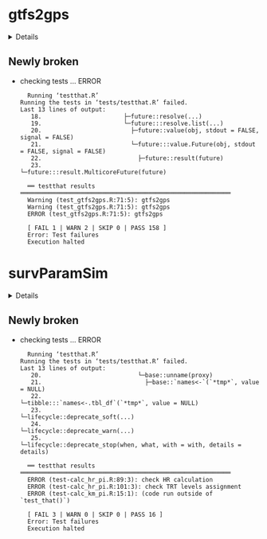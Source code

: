 # gtfs2gps

<details>

* Version: 1.3-2
* Source code: https://github.com/cran/gtfs2gps
* URL: https://github.com/ipeaGIT/gtfs2gps
* BugReports: https://github.com/ipeaGIT/gtfs2gps/issues
* Date/Publication: 2020-11-05 17:30:12 UTC
* Number of recursive dependencies: 78

Run `cloud_details(, "gtfs2gps")` for more info

</details>

## Newly broken

*   checking tests ... ERROR
    ```
      Running ‘testthat.R’
    Running the tests in ‘tests/testthat.R’ failed.
    Last 13 lines of output:
       18.                       ├─future::resolve(...)
       19.                       └─future:::resolve.list(...)
       20.                         ├─future::value(obj, stdout = FALSE, signal = FALSE)
       21.                         └─future:::value.Future(obj, stdout = FALSE, signal = FALSE)
       22.                           ├─future::result(future)
       23.                           └─future:::result.MulticoreFuture(future)
      
      ══ testthat results  ═══════════════════════════════════════════════════════════
      Warning (test_gtfs2gps.R:71:5): gtfs2gps
      Warning (test_gtfs2gps.R:71:5): gtfs2gps
      ERROR (test_gtfs2gps.R:71:5): gtfs2gps
      
      [ FAIL 1 | WARN 2 | SKIP 0 | PASS 158 ]
      Error: Test failures
      Execution halted
    ```

# survParamSim

<details>

* Version: 0.1.2
* Source code: https://github.com/cran/survParamSim
* URL: https://github.com/yoshidk6/survParamSim
* BugReports: https://github.com/yoshidk6/survParamSim/issues
* Date/Publication: 2020-06-18 06:00:03 UTC
* Number of recursive dependencies: 164

Run `cloud_details(, "survParamSim")` for more info

</details>

## Newly broken

*   checking tests ... ERROR
    ```
      Running ‘testthat.R’
    Running the tests in ‘tests/testthat.R’ failed.
    Last 13 lines of output:
       20.                           └─base::unname(proxy)
       21.                             ├─base::`names<-`(`*tmp*`, value = NULL)
       22.                             └─tibble:::`names<-.tbl_df`(`*tmp*`, value = NULL)
       23.                               └─lifecycle::deprecate_soft(...)
       24.                                 └─lifecycle::deprecate_warn(...)
       25.                                   └─lifecycle::deprecate_stop(when, what, with = with, details = details)
      
      ══ testthat results  ═══════════════════════════════════════════════════════════
      ERROR (test-calc_hr_pi.R:89:3): check HR calculation
      ERROR (test-calc_hr_pi.R:101:3): check TRT levels assignment
      ERROR (test-calc_km_pi.R:15:1): (code run outside of `test_that()`)
      
      [ FAIL 3 | WARN 0 | SKIP 0 | PASS 16 ]
      Error: Test failures
      Execution halted
    ```

